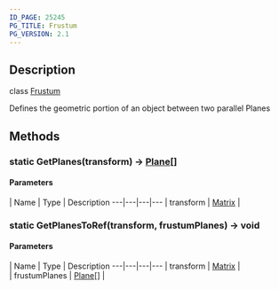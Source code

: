 ```yaml
---
ID_PAGE: 25245
PG_TITLE: Frustum
PG_VERSION: 2.1
---
```

## Description

class [Frustum](/classes/2.3/Frustum)

Defines the geometric portion of an object between two parallel Planes

## Methods

### static GetPlanes(transform) &rarr; [Plane](/classes/2.3/Plane)[]



#### Parameters
 | Name | Type | Description
---|---|---|---
 | transform | [Matrix](/classes/2.3/Matrix) |   

### static GetPlanesToRef(transform, frustumPlanes) &rarr; void



#### Parameters
 | Name | Type | Description
---|---|---|---
 | transform | [Matrix](/classes/2.3/Matrix) |   
 | frustumPlanes | [Plane](/classes/2.3/Plane)[] |   
